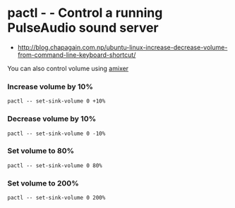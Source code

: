 # pactl - - Control a running PulseAudio sound server
+ http://blog.chapagain.com.np/ubuntu-linux-increase-decrease-volume-from-command-line-keyboard-shortcut/

You can also control volume using [amixer](amixer.md)

### Increase volume by 10%

    pactl -- set-sink-volume 0 +10%

### Decrease volume by 10%

    pactl -- set-sink-volume 0 -10%

### Set volume to 80%

    pactl -- set-sink-volume 0 80%

### Set volume to 200%

    pactl -- set-sink-volume 0 200%
